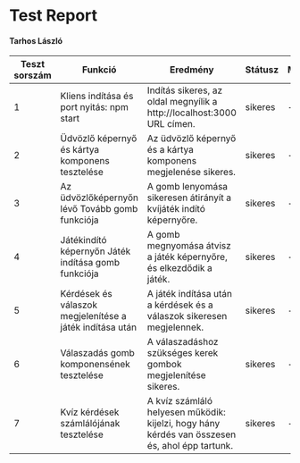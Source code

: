 # Test Report
#### Tarhos László

| Teszt sorszám | Funkció                                                    | Eredmény                                                                                         | Státusz | Megjegyzés                    | Tesztelő személy | Dátum       |
|---------------|------------------------------------------------------------|--------------------------------------------------------------------------------------------------|---------|-------------------------------|------------------|-------------|
| 1             | Kliens indítása és port nyitás: npm start		           | Indítás sikeres, az oldal megnyílik a http://localhost:3000 URL címen.                           | sikeres | -                             | Tarhos László    | 2023.01.14. |
| 2             | Üdvözlő képernyő és kártya komponens tesztelése		     | Az üdvözlő képernyő és a kártya komponens megjelenése sikeres.                                   | sikeres | -                             | Tarhos László    | 2023.01.14. |
| 3             | Az üdvözlőképernyőn lévő Tovább gomb funkciója             | A gomb lenyomása sikeresen átirányít a kvíjáték indító képernyőre.                               | sikeres | -                             | Tarhos László    | 2023.01.15. |
| 4             | Játékindító képernyőn Játék indítása gomb funkciója        | A gomb megnyomása átvisz a játék képernyőre, és elkezdődik a játék.                              | sikeres | -					  | Tarhos László    | 2023.01.16. |
| 5             | Kérdések és válaszok megjelenítése a játék indítása után   | A játék indítása után a kérdések és a válaszok sikeresen megjelennek.                            | sikeres | -                             | Tarhos László    | 2023.01.16. |
| 6             | Válaszadás gomb komponensének tesztelése                   | A válaszadáshoz szükséges kerek gombok megjelenítése sikeres.                                    | sikeres | -                             | Tarhos László    | 2023.01.16. |
| 7             | Kvíz kérdések számlálójának tesztelése			     | A kvíz számláló helyesen működik: kijelzi, hogy hány kérdés van összesen és, ahol épp tartunk.   | sikeres | -                             | Tarhos László    | 2023.01.16. |